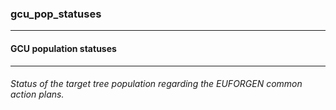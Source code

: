 ### gcu_pop_statuses



------
#### GCU population statuses



------
###### Status of the target tree population regarding the EUFORGEN common action plans.